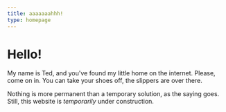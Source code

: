 ```yaml
---
title: aaaaaaahhh!
type: homepage
---
```


# Hello!

My name is Ted, and you've found my little home on the internet. Please, come on in. You can take your shoes off, the slippers are over there.

Nothing is more permanent than a temporary solution, as the saying goes. Still, this website is _temporarily_ under construction.